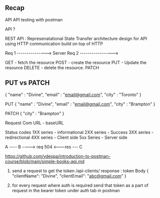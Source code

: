 ##  Recap 

API 
API testing with postman 

API ? 

REST API : Represenatational State Transfer
architecture design for API using HTTP communication 
build on top of HTTP 

Req   1 ---------------> Server
Req 2 -----------------> 


GET             -   fetch the resource
POST            - create the resource
PUT             - Update the resource
DELETE          - delete the resource. 
PATCH          

## PUT vs PATCH


{
"name" : "Divine",
"email" : "email@gmail.com",
"city" : "Toronto"
}


PUT
{
"name" : "Divine",
"email" : "email@gmail.com",
"city" : "Brampton"
}

PATCH 
{
"city" : "Brampton"
}



Request Com
URL - baseURL 


Status codes 
1XX series  - informational 
2XX series  - Success
3XX series  - redirectional
4XX series   - Client side
5xx Series   -  Server side 


A           ---- B   ----> req  504   <---res             --- C 

https://github.com/vdespa/introduction-to-postman-course/blob/main/simple-books-api.md

1. send a request to get the token
   /api-clients/
response : token 
Body {
   "clientName": "Divine",
   "clientEmail": "abc@gmail.com"
   }

2. for every request where auth is required
send that token as a part of request in the bearer token under auth tab in postman














